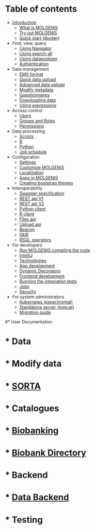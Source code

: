 # Table of contents

* [Introduction](README.md)
  * [What is MOLGENIS](background.md)
  * [Try out MOLGENIS](guide-try-out-molgenis.md)
  * [Quick start \(docker\)](guide-docker.md)
* Find, view, query
  * [Using Navigator](guide-navigator.md)
  * [Using search-all](guide-search.md)
  * [Using dataexplorer](guide-explore.md)
  * [Authentication](guide-authentication.md)
* Data management
  * [EMX format](guide-emx.md)
  * [Quick data upload](guide-quick-upload.md)
  * [Advanced data upload](guide-upload.md)
  * [Modify metadata](guide-metadata-manager.md)
  * [Questionnaires](guide-questionnaire.md)
  * [Downloading data](guide-emx-download.md)
  * [Using expressions](guide-expressions.md)
* Access control
  * [Users](guide-user-management.md)
  * [Groups and Roles](guide-groups-roles.md)
  * [Permissions](guide-permission-manager.md)
* Data processing
  * [Scripts](guide-scripts.md)
  * [R](guide-r.md)
  * [Python](guide-python.md)
  * [Job schedule](guide-schedule.md)
* Configuration
  * [Settings](guide-settings.md)
  * [Customize MOLGENIS](guide-customize.md)
  * [Localization](guide-l10n.md)
  * [Apps in MOLGENIS](guide-app-manager.md)
  * [Creating bootstrap themes](guide-creating-themes.md)
* Interoperability
  * [Swagger specification](guide-swagger.md)
  * [REST api V1](guide-api-rest.md)
  * [REST api V2](guide-api-rest2.md)
  * [Python client](guide-client-python.md)
  * [R client](guide-client-r.md)     
  * [Files api](guide-api-files.md)
  * [Upload api](guide-api-import.md)
  * [Beacon](guide-beacon.md)
  * [FAIR](guide-fair.md)
  * [RSQL operators](guide-rsql.md)  
* For developers
  * [Run MOLGENIS compiling the code](guide-local-compile.md)
  * [IntelliJ](guide-intellij.md)
  * [Technologies](guide-technologies.md)
  * [App development](guide-app-development.md)
  * [Dynamic Decorators](guide-dynamic-decorators.md)
  * [Frontend development](guide-frontend-development.md)  
  * [Running the integration tests](guide-integration-tests.md)
  * [Jobs](guide-jobs.md)
  * [Security](guide-security.md)
* For system administrators
  * [Kubernetes \(experimental\)](guide-kubernetes.md)
  * [Standalone server \(tomcat\)](guide-standalone-server.md)
  * [Migration guide](guide-migration.md)

#* User Documentation
#  * Data
#    * Modify data      
#      * [SORTA](user_documentation/modify-data/guide-SORTA.md)
#  * Catalogues
#    * [Biobanking](user_documentation/catalogues/biobanking.md)
#      * [Biobank Directory](user_documentation/catalogues/biobank-directory.md)
#  * Backend  
#    * [Data Backend](developer_documentation/backend.md)
#  * Testing
    
